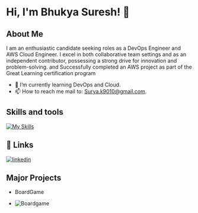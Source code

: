 # Hi, I'm Bhukya Suresh! 👋
## About Me
I am an enthusiastic candidate seeking roles as a DevOps Engineer and AWS Cloud Engineer. I excel in both collaborative team settings and as an independent contributor, possessing a strong drive for innovation and problem-solving. and Successfully completed an AWS project as part of the Great Learning certification program

 
- 🌱 I’m currently learning DevOps and Cloud.
- 📫 How to reach me mail to: Surya.k9010@gmail.com.

## Skills and tools
[![My Skills](https://skillicons.dev/icons?i=aws,gcp,linux,git,github,jenkins,kubernetes,docker,ansible,terraform,vscode,bash,ubuntu,windows,mysql)](https://skillicons.dev)

## 🔗 Links
[![linkedin](https://img.shields.io/badge/linkedin-0A66C2?style=for-the-badge&logo=linkedin&logoColor=white)](https://www.linkedin.com/in/qsury-a-g-2b505b212/)

## Major Projects
- BoardGame

- ![Boardgame](https://github.com/Kishanrampure/kishanrampure/assets/121344253/1485cbd6-1dc8-48ff-89c7-5eebc1682ed2)
### 


# 

 

 
